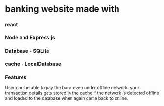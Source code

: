 # banking website made with 
### react 
### Node and Express.js
### Database - SQLite
### cache - LocalDatabase

### Features 
User can be able to pay the bank even under offline network.
your transaction details gets stored in the cache if the network is detected offline and loaded to the 
database when again came back to online.
